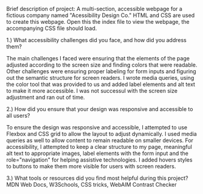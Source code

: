 Brief description of project: A multi-section, accessible webpage for a fictious company named "Acessibility Design Co."
HTML and CSS are used to create this webpage. Open this the index file to view the webpage, the accompanying
CSS file should load. 


1.) What accessibility challenges did you face, and how did you address them? 

The main challenges I faced were ensuring that the elements of the page adjusted according to the screen size
and finding colors that were readable. Other challenges were ensuring proper labeling for form inputs 
and figuring out the semantic structure for screen readers. I wrote media queries, using the color tool
that was provided to us and added label elements and alt text to make it more accessible. I was not successul
with the screen size adjustment and ran out of time.

2.) How did you ensure that your design was responsive and accessible to all users?

To ensure the design was responsive and accessible, I attempted to use Flexbox and CSS grid
to allow the layout to adjust dynamically. I used media queries as well to allow content to remain
readable on smaller devices. For accessibility, I attempted to keep a clear structure to my page,
meaningful alt text to appropriate images, label elements with the form input and the role="navigation"
for helping assistive technologies. I added hovers styles to buttons to make them more visible for users
with screen readers.  


3.) What tools or resources did you find most helpful during this project?
MDN Web Docs, W3Schools, CSS tricks, WebAIM Contrast Checker


